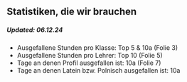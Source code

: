 ## Statistiken, die wir brauchen

##### Updated: 06.12.24
- Ausgefallene Stunden pro Klasse: Top 5 & 10a (Folie 3)
- Ausgefallene Stunden pro Lehrer: Top 10 (Folie 5)
- Tage an denen Profil ausgefallen ist: 10a (Folie 7)
- Tage an denen Latein bzw. Polnisch ausgefallen ist: 10a